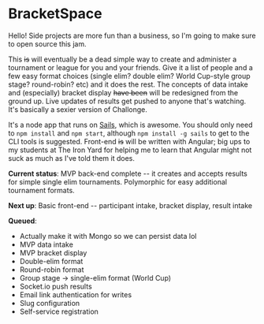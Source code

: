 # BracketSpace

Hello! Side projects are more fun than a business, so I'm going to make sure to open source this jam.

This <strike>is</strike> will eventually be a dead simple way to create and administer a tournament or league for you and your friends. Give it a list of people and a few easy format choices (single elim? double elim? World Cup-style group stage? round-robin? etc) and it does the rest. The concepts of data intake and (especially) bracket display <strike>have been</strike> will be redesigned from the ground up. Live updates of results get pushed to anyone that's watching. It's basically a sexier version of Challonge.

It's a node app that runs on [Sails](http://www.sailsjs.org), which is awesome. You should only need to `npm install` and `npm start`, although `npm install -g sails` to get to the CLI tools is suggested. Front-end <strike>is</strike> will be written with Angular; big ups to my students at The Iron Yard for helping me to learn that Angular might not suck as much as I've told them it does.

**Current status**: MVP back-end complete -- it creates and accepts results for simple single elim tournaments. Polymorphic for easy additional tournament formats.

**Next up**: Basic front-end -- participant intake, bracket display, result intake

**Queued**:

* Actually make it with Mongo so we can persist data lol
* MVP data intake
* MVP bracket display
* Double-elim format
* Round-robin format
* Group stage -> single-elim format (World Cup)
* Socket.io push results
* Email link authentication for writes
* Slug configuration
* Self-service registration